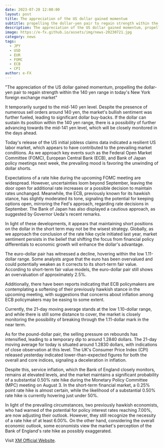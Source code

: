 ```yaml
---
date: 2023-07-20 12:00:00
layout: post
title: The appreciation of the US dollar gained momentum
subtitle: propelling the dollar-yen pair to regain strength within the 140 yen range in today's New York foreign exchange market.
description: The appreciation of the US dollar gained momentum, propelling the dollar-yen pair to regain strength within the 140 yen range in today's New York foreign exchange market.
image: https://e-fx.github.io/assets/img/news-20230721.jpg
category: news
tags:
  - JPY
  - USD
  - EUR
  - FOMC
  - ECB
  - CPI
author: e-FX
---
```


"The appreciation of the US dollar gained momentum, propelling the dollar-yen pair to regain strength within the 140 yen range in today's New York foreign exchange market"

It temporarily surged to the mid-140 yen level. Despite the presence of numerous sell orders around 140 yen, the market's bullish sentiment was further fueled, leading to significant dollar buy-backs. If the dollar can sustain its position within the 140 yen range, there is a possibility of further advancing towards the mid-141 yen level, which will be closely monitored in the days ahead.

Today's release of the US initial jobless claims data indicated a resilient US labor market, which appears to have contributed to the prevailing market conditions. As we approach key events such as the Federal Open Market Committee (FOMC), European Central Bank (ECB), and Bank of Japan policy meetings next week, the prevailing mood is favoring the unwinding of dollar shorts.

Expectations of a rate hike during the upcoming FOMC meeting are widespread. However, uncertainties loom beyond September, leaving the door open for additional rate increases or a possible decision to maintain rates unchanged. Meanwhile, the ECB, previously known for its hawkish stance, has slightly moderated its tone, signaling the potential for keeping options open, mirroring the Fed's approach, regarding rate decisions in September. The Bank of Japan has also displayed a cautious approach, as suggested by Governor Ueda's recent remarks.

In light of these developments, it appears that maintaining short positions on the dollar in the short term may not be the wisest strategy. Globally, as we approach the conclusion of the rate hike cycle initiated last year, market sentiment persists in the belief that shifting the focus from financial policy differentials to economic growth will enhance the dollar's advantage.

The euro-dollar pair has witnessed a decline, hovering within the low 1.11-dollar range. Some analysts argue that the euro has been overvalued and could potentially weaken as it corrects to its short-term fair value. According to short-term fair value models, the euro-dollar pair still shows an overvaluation of approximately 2.5%.

Additionally, there have been reports indicating that ECB policymakers are contemplating a softening of their previously hawkish stance in the upcoming meeting, with suggestions that concerns about inflation among ECB policymakers may be easing to some extent.

Currently, the 21-day moving average stands at the low 1.10-dollar range, and while there is still some distance to cover, the market is closely monitoring the possibility of breaking through the 1.11-dollar mark in the near term.

As for the pound-dollar pair, the selling pressure on rebounds has intensified, leading to a temporary dip to around 1.2840 dollars. The 21-day moving average for today is situated around 1.2830 dollars, with indications of close observation at this level. The UK's Consumer Price Index (CPI) released yesterday indicated lower-than-expected figures for both the overall and core indices, signaling a deceleration in inflation.

Despite this, service inflation, which the Bank of England closely monitors, remains at elevated levels, and the market maintains a significant probability of a substantial 0.50% rate hike during the Monetary Policy Committee (MPC) meeting on August 3. In the short-term financial market, a 0.25% point rate hike is almost certain, while the likelihood of a substantial 0.50% rate hike is currently hovering just under 50%.

In light of the prevailing circumstances, two previously hawkish economists, who had warned of the potential for policy interest rates reaching 7.00%, are now adjusting their outlook. However, they still recognize the necessity of a rate hike of at least 6.00%. On the other hand, considering the overall economic outlook, some economists view the market's perception of the Bank of England's rate hike as possibly exaggerated.

Visit [XM Official Website](https://clicks.pipaffiliates.com/c?c=550036&l=en&p=0).